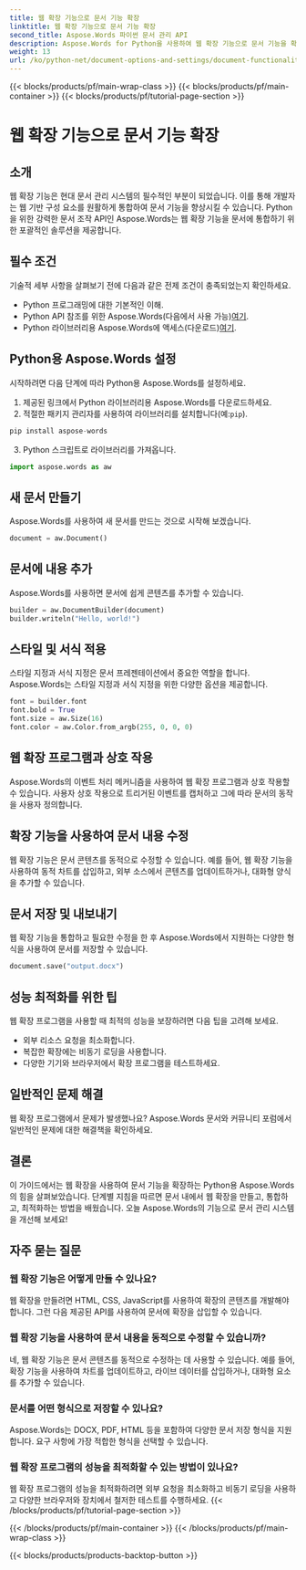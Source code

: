```yaml
---
title: 웹 확장 기능으로 문서 기능 확장
linktitle: 웹 확장 기능으로 문서 기능 확장
second_title: Aspose.Words 파이썬 문서 관리 API
description: Aspose.Words for Python을 사용하여 웹 확장 기능으로 문서 기능을 확장하는 방법을 알아보세요. 원활한 통합을 위한 소스 코드가 포함된 단계별 가이드.
weight: 13
url: /ko/python-net/document-options-and-settings/document-functionality-web-extensions/
---
```


{{< blocks/products/pf/main-wrap-class >}}
{{< blocks/products/pf/main-container >}}
{{< blocks/products/pf/tutorial-page-section >}}

# 웹 확장 기능으로 문서 기능 확장


## 소개

웹 확장 기능은 현대 문서 관리 시스템의 필수적인 부분이 되었습니다. 이를 통해 개발자는 웹 기반 구성 요소를 원활하게 통합하여 문서 기능을 향상시킬 수 있습니다. Python을 위한 강력한 문서 조작 API인 Aspose.Words는 웹 확장 기능을 문서에 통합하기 위한 포괄적인 솔루션을 제공합니다.

## 필수 조건

기술적 세부 사항을 살펴보기 전에 다음과 같은 전제 조건이 충족되었는지 확인하세요.

- Python 프로그래밍에 대한 기본적인 이해.
-  Python API 참조를 위한 Aspose.Words(다음에서 사용 가능)[여기](https://reference.aspose.com/words/python-net/).
-  Python 라이브러리용 Aspose.Words에 액세스(다운로드)[여기](https://releases.aspose.com/words/python/).

## Python용 Aspose.Words 설정

시작하려면 다음 단계에 따라 Python용 Aspose.Words를 설정하세요.

1. 제공된 링크에서 Python 라이브러리용 Aspose.Words를 다운로드하세요.
2.  적절한 패키지 관리자를 사용하여 라이브러리를 설치합니다(예:`pip`).

```python
pip install aspose-words
```

3. Python 스크립트로 라이브러리를 가져옵니다.

```python
import aspose.words as aw
```

## 새 문서 만들기

Aspose.Words를 사용하여 새 문서를 만드는 것으로 시작해 보겠습니다.

```python
document = aw.Document()
```

## 문서에 내용 추가

Aspose.Words를 사용하면 문서에 쉽게 콘텐츠를 추가할 수 있습니다.

```python
builder = aw.DocumentBuilder(document)
builder.writeln("Hello, world!")
```

## 스타일 및 서식 적용

스타일 지정과 서식 지정은 문서 프레젠테이션에서 중요한 역할을 합니다. Aspose.Words는 스타일 지정과 서식 지정을 위한 다양한 옵션을 제공합니다.

```python
font = builder.font
font.bold = True
font.size = aw.Size(16)
font.color = aw.Color.from_argb(255, 0, 0, 0)
```

## 웹 확장 프로그램과 상호 작용

Aspose.Words의 이벤트 처리 메커니즘을 사용하여 웹 확장 프로그램과 상호 작용할 수 있습니다. 사용자 상호 작용으로 트리거된 이벤트를 캡처하고 그에 따라 문서의 동작을 사용자 정의합니다.

## 확장 기능을 사용하여 문서 내용 수정

웹 확장 기능은 문서 콘텐츠를 동적으로 수정할 수 있습니다. 예를 들어, 웹 확장 기능을 사용하여 동적 차트를 삽입하고, 외부 소스에서 콘텐츠를 업데이트하거나, 대화형 양식을 추가할 수 있습니다.

## 문서 저장 및 내보내기

웹 확장 기능을 통합하고 필요한 수정을 한 후 Aspose.Words에서 지원하는 다양한 형식을 사용하여 문서를 저장할 수 있습니다.

```python
document.save("output.docx")
```

## 성능 최적화를 위한 팁

웹 확장 프로그램을 사용할 때 최적의 성능을 보장하려면 다음 팁을 고려해 보세요.

- 외부 리소스 요청을 최소화합니다.
- 복잡한 확장에는 비동기 로딩을 사용합니다.
- 다양한 기기와 브라우저에서 확장 프로그램을 테스트하세요.

## 일반적인 문제 해결

웹 확장 프로그램에서 문제가 발생했나요? Aspose.Words 문서와 커뮤니티 포럼에서 일반적인 문제에 대한 해결책을 확인하세요.

## 결론

이 가이드에서는 웹 확장을 사용하여 문서 기능을 확장하는 Python용 Aspose.Words의 힘을 살펴보았습니다. 단계별 지침을 따르면 문서 내에서 웹 확장을 만들고, 통합하고, 최적화하는 방법을 배웠습니다. 오늘 Aspose.Words의 기능으로 문서 관리 시스템을 개선해 보세요!

## 자주 묻는 질문

### 웹 확장 기능은 어떻게 만들 수 있나요?

웹 확장을 만들려면 HTML, CSS, JavaScript를 사용하여 확장의 콘텐츠를 개발해야 합니다. 그런 다음 제공된 API를 사용하여 문서에 확장을 삽입할 수 있습니다.

### 웹 확장 기능을 사용하여 문서 내용을 동적으로 수정할 수 있습니까?

네, 웹 확장 기능은 문서 콘텐츠를 동적으로 수정하는 데 사용할 수 있습니다. 예를 들어, 확장 기능을 사용하여 차트를 업데이트하고, 라이브 데이터를 삽입하거나, 대화형 요소를 추가할 수 있습니다.

### 문서를 어떤 형식으로 저장할 수 있나요?

Aspose.Words는 DOCX, PDF, HTML 등을 포함하여 다양한 문서 저장 형식을 지원합니다. 요구 사항에 가장 적합한 형식을 선택할 수 있습니다.

### 웹 확장 프로그램의 성능을 최적화할 수 있는 방법이 있나요?

웹 확장 프로그램의 성능을 최적화하려면 외부 요청을 최소화하고 비동기 로딩을 사용하고 다양한 브라우저와 장치에서 철저한 테스트를 수행하세요.
{{< /blocks/products/pf/tutorial-page-section >}}

{{< /blocks/products/pf/main-container >}}
{{< /blocks/products/pf/main-wrap-class >}}

{{< blocks/products/products-backtop-button >}}
